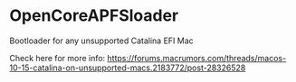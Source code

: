 # OpenCoreAPFSloader

Bootloader for any unsupported Catalina EFI Mac 

Check here for more info: https://forums.macrumors.com/threads/macos-10-15-catalina-on-unsupported-macs.2183772/post-28326528
